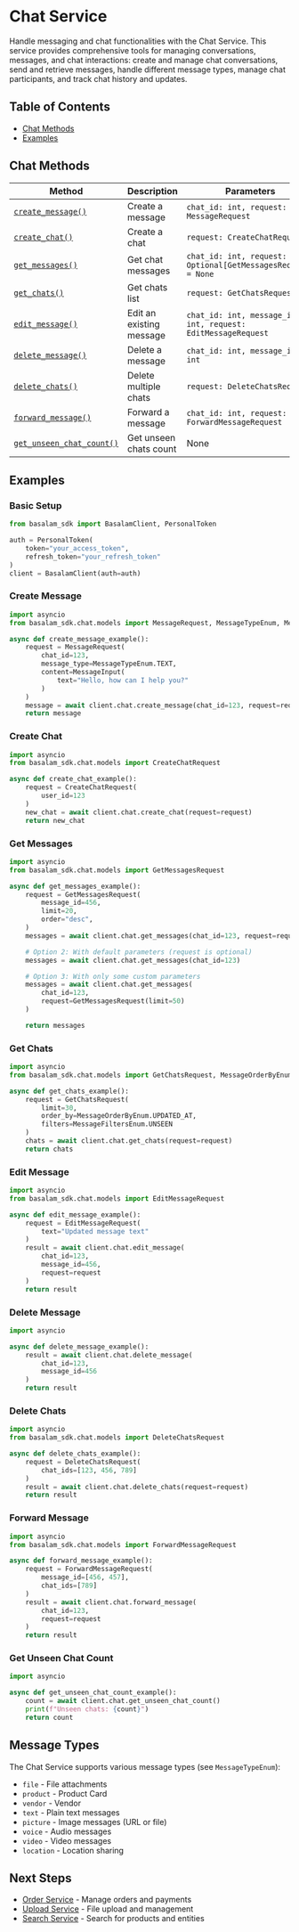 # Chat Service

Handle messaging and chat functionalities with the Chat Service. This service provides comprehensive tools for managing
conversations, messages, and chat interactions: create and manage chat conversations, send and retrieve messages, handle
different message types, manage chat participants, and track chat history and updates.

## Table of Contents

- [Chat Methods](#chat-methods)
- [Examples](#examples)

## Chat Methods

| Method                                              | Description                 | Parameters                                                     |
|-----------------------------------------------------|-----------------------------|----------------------------------------------------------------|
| [`create_message()`](#create-message)               | Create a message            | `chat_id: int, request: MessageRequest`                        |
| [`create_chat()`](#create-chat)                     | Create a chat               | `request: CreateChatRequest`                                   |
| [`get_messages()`](#get-messages)                   | Get chat messages           | `chat_id: int, request: Optional[GetMessagesRequest] = None`   |
| [`get_chats()`](#get-chats)                         | Get chats list              | `request: GetChatsRequest`                                     |
| [`edit_message()`](#edit-message)                   | Edit an existing message    | `chat_id: int, message_id: int, request: EditMessageRequest`   |
| [`delete_message()`](#delete-message)               | Delete a message            | `chat_id: int, message_id: int`                                |
| [`delete_chats()`](#delete-chats)                   | Delete multiple chats       | `request: DeleteChatsRequest`                                  |
| [`forward_message()`](#forward-message)             | Forward a message           | `chat_id: int, request: ForwardMessageRequest`                 |
| [`get_unseen_chat_count()`](#get-unseen-chat-count) | Get unseen chats count      | None                                                           |

## Examples

### Basic Setup

```python
from basalam_sdk import BasalamClient, PersonalToken

auth = PersonalToken(
    token="your_access_token",
    refresh_token="your_refresh_token"
)
client = BasalamClient(auth=auth)
```

### Create Message

```python
import asyncio
from basalam_sdk.chat.models import MessageRequest, MessageTypeEnum, MessageInput

async def create_message_example():
    request = MessageRequest(
        chat_id=123,
        message_type=MessageTypeEnum.TEXT,
        content=MessageInput(
            text="Hello, how can I help you?"
        )
    )
    message = await client.chat.create_message(chat_id=123, request=request)
    return message
```

### Create Chat

```python
import asyncio
from basalam_sdk.chat.models import CreateChatRequest

async def create_chat_example():
    request = CreateChatRequest(
        user_id=123
    )
    new_chat = await client.chat.create_chat(request=request)
    return new_chat
```

### Get Messages

```python
import asyncio
from basalam_sdk.chat.models import GetMessagesRequest

async def get_messages_example():
    request = GetMessagesRequest(
        message_id=456,
        limit=20,
        order="desc",
    )
    messages = await client.chat.get_messages(chat_id=123, request=request)

    # Option 2: With default parameters (request is optional)
    messages = await client.chat.get_messages(chat_id=123)

    # Option 3: With only some custom parameters
    messages = await client.chat.get_messages(
        chat_id=123,
        request=GetMessagesRequest(limit=50)
    )

    return messages
```

### Get Chats

```python
import asyncio
from basalam_sdk.chat.models import GetChatsRequest, MessageOrderByEnum, MessageFiltersEnum

async def get_chats_example():
    request = GetChatsRequest(
        limit=30,
        order_by=MessageOrderByEnum.UPDATED_AT,
        filters=MessageFiltersEnum.UNSEEN
    )
    chats = await client.chat.get_chats(request=request)
    return chats
```

### Edit Message

```python
import asyncio
from basalam_sdk.chat.models import EditMessageRequest

async def edit_message_example():
    request = EditMessageRequest(
        text="Updated message text"
    )
    result = await client.chat.edit_message(
        chat_id=123,
        message_id=456,
        request=request
    )
    return result
```

### Delete Message

```python
import asyncio

async def delete_message_example():
    result = await client.chat.delete_message(
        chat_id=123,
        message_id=456
    )
    return result
```

### Delete Chats

```python
import asyncio
from basalam_sdk.chat.models import DeleteChatsRequest

async def delete_chats_example():
    request = DeleteChatsRequest(
        chat_ids=[123, 456, 789]
    )
    result = await client.chat.delete_chats(request=request)
    return result
```

### Forward Message

```python
import asyncio
from basalam_sdk.chat.models import ForwardMessageRequest

async def forward_message_example():
    request = ForwardMessageRequest(
        message_id=[456, 457],
        chat_ids=[789]
    )
    result = await client.chat.forward_message(
        chat_id=123,
        request=request
    )
    return result
```

### Get Unseen Chat Count

```python
import asyncio

async def get_unseen_chat_count_example():
    count = await client.chat.get_unseen_chat_count()
    print(f"Unseen chats: {count}")
    return count
```

## Message Types

The Chat Service supports various message types (see `MessageTypeEnum`):

- `file` - File attachments
- `product` - Product Card
- `vendor` - Vendor
- `text` - Plain text messages
- `picture` - Image messages (URL or file)
- `voice` - Audio messages
- `video` - Video messages
- `location` - Location sharing

## Next Steps

- [Order Service](./order.md) - Manage orders and payments
- [Upload Service](./upload.md) - File upload and management
- [Search Service](./search.md) - Search for products and entities 
